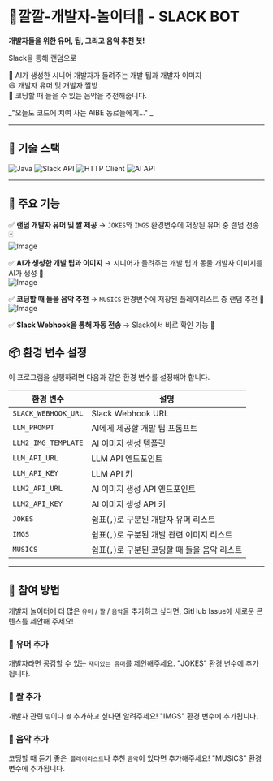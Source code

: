 # 🎉깔깔-개발자-놀이터🎉 - SLACK BOT  

**개발자들을 위한 유머, 팁, 그리고 음악 추천 봇!**    

Slack을 통해 랜덤으로 
 
🤖 AI가 생성한 시니어 개발자가 들려주는 개발 팁과 개발자 이미지   
😄 개발자 유머 및 개발자 짤방  
🎵 코딩할 때 들을 수 있는 음악을 추천해줍니다.    

_"오늘도 코드에 치여 사는 AIBE 동료들에게..." _

---


## 🚀 기술 스택  
![Java](https://img.shields.io/badge/Java-007396?style=flat&logo=OpenJDK&logoColor=white) 
![Slack API](https://img.shields.io/badge/Slack-4A154B?style=flat&logo=Slack&logoColor=white) 
![HTTP Client](https://img.shields.io/badge/Java%20HTTP%20Client-007396?style=flat&logo=Java&logoColor=white) 
![AI API](https://img.shields.io/badge/AI%20API-FF6F00?style=flat)  

---

## 🎯 주요 기능  
✅ **랜덤 개발자 유머 및 짤 제공** → `JOKES`와 `IMGS` 환경변수에 저장된 유머 중 랜덤 전송 🃏   
![Image](https://github.com/user-attachments/assets/769160a3-f010-4190-ad5f-bfa82bdbd424)

✅ **AI가 생성한 개발 팁과 이미지** → 시니어가 들려주는 개발 팁과 동물 개발자 이미지를 AI가 생성 🎨  
![Image](https://github.com/user-attachments/assets/c94d097c-e16f-47f7-a7f1-642c133eb0e5)

✅ **코딩할 때 들을 음악 추천** → `MUSICS` 환경변수에 저장된 플레이리스트 중 랜덤 추천 🎵  
![Image](https://github.com/user-attachments/assets/eba7f05a-dbd8-4d62-8248-dfa21a6d79aa)

✅ **Slack Webhook을 통해 자동 전송** → Slack에서 바로 확인 가능 💬  


## 📦 환경 변수 설정  
이 프로그램을 실행하려면 다음과 같은 환경 변수를 설정해야 합니다.  

| 환경 변수 | 설명 |
|-----------|------|
| `SLACK_WEBHOOK_URL` | Slack Webhook URL |
| `LLM_PROMPT` | AI에게 제공할 개발 팁 프롬프트 |
| `LLM2_IMG_TEMPLATE` | AI 이미지 생성 템플릿 |
| `LLM_API_URL` | LLM API 엔드포인트 |
| `LLM_API_KEY` | LLM API 키 |
| `LLM2_API_URL` | AI 이미지 생성 API 엔드포인트 |
| `LLM2_API_KEY` | AI 이미지 생성 API 키 |
| `JOKES` | 쉼표(`,`)로 구분된 개발자 유머 리스트 |
| `IMGS` | 쉼표(`,`)로 구분된 개발 관련 이미지 리스트 |
| `MUSICS` | 쉼표(`,`)로 구분된 코딩할 때 들을 음악 리스트 |

---

## 📩 참여 방법
개발자 놀이터에 더 많은 `유머` / `짤` / `음악`을 추가하고 싶다면,
GitHub Issue에 새로운 콘텐츠를 제안해 주세요!

### 📌 유머 추가
개발자라면 공감할 수 있는 `재미있는 유머`를 제안해주세요.
"JOKES" 환경 변수에 추가됩니다.

### 📌 짤 추가
개발자 관련 `밈`이나 `짤` 추가하고 싶다면 알려주세요!
"IMGS" 환경 변수에 추가됩니다.

### 📌 음악 추가
코딩할 때 듣기 좋은` 플레이리스트`나 추천 `음악`이 있다면 추가해주세요!
"MUSICS" 환경 변수에 추가됩니다.
